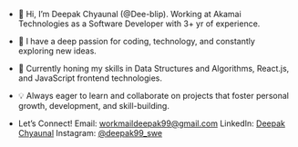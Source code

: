 - 👋 Hi, I’m Deepak Chyaunal (@Dee-blip). Working at Akamai Technologies as a Software Developer with 3+ yr of experience.
- 👀 I have a deep passion for coding, technology, and constantly exploring new ideas.
- 🌱 Currently honing my skills in Data Structures and Algorithms, React.js, and JavaScript frontend technologies.
- 💡 Always eager to learn and collaborate on projects that foster personal growth, development, and skill-building.

- Let’s Connect!
  Email: workmaildeepak99@gmail.com
  LinkedIn: [Deepak Chyaunal](https://www.linkedin.com/in/deepak-chyaunal/)
  Instagram: [@deepak99_swe](https://www.instagram.com/deepak99_swe/)
<!---
Dee-blip/Dee-blip is a ✨ special ✨ repository because its `README.md` (this file) appears on your GitHub profile.
You can click the Preview link to take a look at your changes.
--->
